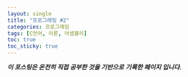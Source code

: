 ```yaml
---
layout: single
title: "프로그래밍 #2"
categories: 프로그래밍
tags: [C언어, 이론, 어셈블리]
toc: true
toc_sticky: true
---
```


***이 포스팅은  온전히 직접 공부한 것을 기반으로*** ***기록한 페이지 입니다.***

